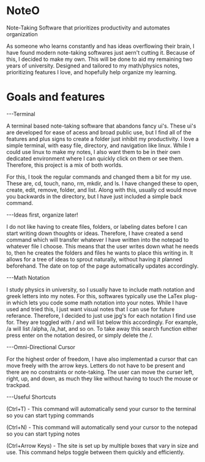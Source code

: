 # NoteO
Note-Taking Software that prioritizes productivity and automates organization

As someone who learns constantly and has ideas overflowing their brain, I have found modern note-taking softwares just aern't cutting it. Because of this, I decided to make my own. This will be done to aid my remaining two years of university. Designed and tailored to my math/physics notes, prioritizing features I love, and hopefully help organize my learning. 

# Goals and features
---Terminal

A terminal based note-taking software that abandons fancy ui's. These ui's are developed for ease of acess and broad public use, but I find all of the features and plus signs to create a folder just inhibit my productivity. I love a simple terminal, with easy file, directory, and navigation like linux. While I could use linux to make my notes, I also want them to be in their own dedicated environment where I can quickly click on them or see them. Therefore, this project is a mix of both worlds. 

For this, I took the regular commands and changed them a bit for my use. These are, cd, touch, nano, rm, mkdir, and ls. I have changed these to open, create, edit, remove, folder, and list. Along with this, usually cd would move you backwards in the directory, but I have just included a simple back command. 

---Ideas first, organize later!

I do not like having to create files, folders, or labeling dates before I can start writing down thoughts or ideas. Therefore, I have created a send command which will transfer whatever I have written into the notepad to whatever file I choose. This means that the user writes down what he needs to, then he creates the folders and files he wants to place this writing in. It allows for a tree of ideas to sprout naturally, without having it planned beforehand. The date on top of the page automatically updates accordingly.

---Math Notation

I study physics in university, so I usually have to include math notation and greek letters into my notes. For this, softwares typically use the LaTex plug-in which lets you code some math notation into your notes. While I have used and tried this, I just want visual notes that I can use for future referance. Therefore, I decided to just use jpg's for each notation I find use for. They are toggled with / and will list below this accordingly. For example, /a will list /alpha, /a_hat, and so on. To take away this search function either press enter on the notation desired, or simply delete the /. 

---Omni-Directional Cursor

For the highest order of freedom, I have also implementad a cursor that can move freely with the arrow keys. Letters do not have to be present and there are no constraints or note-taking. The user can move the curser left, right, up, and down, as much they like without having to touch the mouse or trackpad. 

---Useful Shortcuts

(Ctrl+T) - This command will automatically send your cursor to the terminal so you can start typing commands

(Ctrl+N) - This command will automatically send your cursor to the notepad so you can start typing notes

(Ctrl+Arrow Keys) - The site is set up by multiple boxes that vary in size and use. This command helps toggle between them quickly and efficiently.
